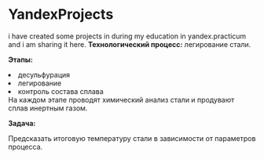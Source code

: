 # YandexProjects
 i have created some projects in during my education in yandex.practicum and i am sharing it here.
<b>Технологический процесс:</b> легирование стали. <p><b>Этапы:</b></p><li>десульфурация</li><li>легирование</li><li>контроль состава сплава</li> На каждом этапе проводят химический анализ стали и продувают сплав инертным газом.<p><b>Задача:</b></p> Предсказать итоговую температуру стали в зависимости от параметров процесса.
